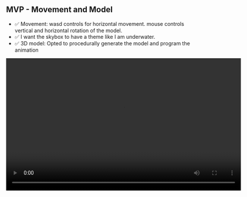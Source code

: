 ## MVP - Movement and Model
- ✅ Movement: wasd controls for horizontal movement. mouse controls vertical and horizontal rotation of the model.
- ✅ I want the skybox to have a theme like I am underwater.
- ✅ 3D model: Opted to procedurally generate the model and program the animation

<video width="640" height="360" controls>
  <source src="Recordings/Movie_001.mp4" type="video/mp4">
</video>
